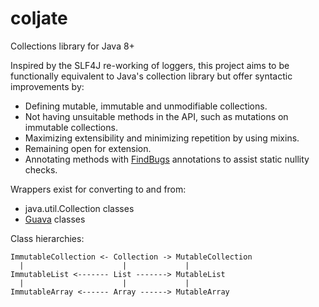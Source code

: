 coljate
=======

Collections library for Java 8+

Inspired by the SLF4J re-working of loggers, this project aims to be functionally equivalent to Java's collection library but offer syntactic improvements by:

  * Defining mutable, immutable and unmodifiable collections.
  * Not having unsuitable methods in the API, such as mutations on immutable collections.
  * Maximizing extensibility and minimizing repetition by using mixins.
  * Remaining open for extension.
  * Annotating methods with [FindBugs](https://code.google.com/p/findbugs/) annotations to assist static nullity checks.

Wrappers exist for converting to and from:

  * java.util.Collection classes
  * [Guava](https://code.google.com/p/guava-libraries/) classes

Class hierarchies:

```
ImmutableCollection <- Collection -> MutableCollection
  |                      |             |
ImmutableList <------- List -------> MutableList
  |                      |             |
ImmutableArray <------ Array ------> MutableArray
```
